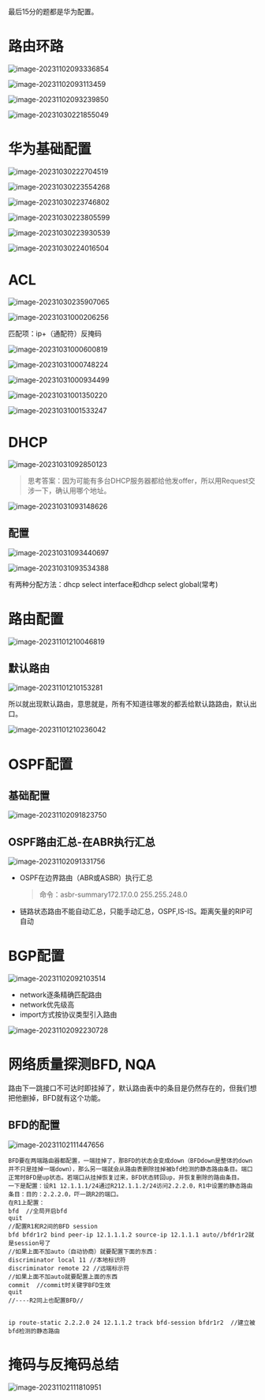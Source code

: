  

最后15分的题都是华为配置。

# 路由环路

![image-20231102093336854](https://raw.githubusercontent.com/geeks7i/img/main/img/Typora-imgimage-20231102093336854.png)



![image-20231102093113459](https://raw.githubusercontent.com/geeks7i/img/main/img/Typora-imgimage-20231102093113459.png)

![image-20231102093239850](https://raw.githubusercontent.com/geeks7i/img/main/img/Typora-imgimage-20231102093239850.png)

![image-20231030221855049](https://raw.githubusercontent.com/geeks7i/img/main/img/Typora-imgimage-20231030221855049.png)

# 华为基础配置

![image-20231030222704519](https://raw.githubusercontent.com/geeks7i/img/main/img/Typora-imgimage-20231030222704519.png)

![image-20231030223554268](https://raw.githubusercontent.com/geeks7i/img/main/img/Typora-imgimage-20231030223554268.png)

![image-20231030223746802](https://raw.githubusercontent.com/geeks7i/img/main/img/Typora-imgimage-20231030223746802.png)

![image-20231030223805599](https://raw.githubusercontent.com/geeks7i/img/main/img/Typora-imgimage-20231030223805599.png)

![image-20231030223930539](https://raw.githubusercontent.com/geeks7i/img/main/img/Typora-imgimage-20231030223930539.png)

![image-20231030224016504](https://raw.githubusercontent.com/geeks7i/img/main/img/Typora-imgimage-20231030224016504.png)



# ACL

![image-20231030235907065](https://raw.githubusercontent.com/geeks7i/img/main/img/Typora-imgimage-20231030235907065.png)

![image-20231031000206256](https://raw.githubusercontent.com/geeks7i/img/main/img/Typora-imgimage-20231031000206256.png)

匹配项：ip+（通配符）反掩码

![image-20231031000600819](https://raw.githubusercontent.com/geeks7i/img/main/img/Typora-imgimage-20231031000600819.png)

![image-20231031000748224](https://raw.githubusercontent.com/geeks7i/img/main/img/Typora-imgimage-20231031000748224.png)

![image-20231031000934499](https://raw.githubusercontent.com/geeks7i/img/main/img/Typora-imgimage-20231031000934499.png)

![image-20231031001350220](https://raw.githubusercontent.com/geeks7i/img/main/img/Typora-imgimage-20231031001350220.png)

![image-20231031001533247](https://raw.githubusercontent.com/geeks7i/img/main/img/Typora-imgimage-20231031001533247.png)

# DHCP

![image-20231031092850123](https://raw.githubusercontent.com/geeks7i/img/main/img/Typora-imgimage-20231031092850123.png)

> 思考答案：因为可能有多台DHCP服务器都给他发offer，所以用Request交涉一下，确认用哪个地址。

![image-20231031093148626](https://raw.githubusercontent.com/geeks7i/img/main/img/Typora-imgimage-20231031093148626.png)

## 配置

![image-20231031093440697](https://raw.githubusercontent.com/geeks7i/img/main/img/Typora-imgimage-20231031093440697.png)

![image-20231031093534388](https://raw.githubusercontent.com/geeks7i/img/main/img/Typora-imgimage-20231031093534388.png)

有两种分配方法：dhcp select interface和dhcp select global(常考)



# 路由配置

![image-20231101210046819](https://raw.githubusercontent.com/geeks7i/img/main/img/Typora-imgimage-20231101210046819.png)

## 默认路由

![image-20231101210153281](https://raw.githubusercontent.com/geeks7i/img/main/img/Typora-imgimage-20231101210153281.png)

所以就出现默认路由，意思就是，所有不知道往哪发的都丢给默认路路由，默认出口。

![image-20231101210236042](https://raw.githubusercontent.com/geeks7i/img/main/img/Typora-imgimage-20231101210236042.png)



# OSPF配置

## 基础配置

![image-20231102091823750](https://raw.githubusercontent.com/geeks7i/img/main/img/Typora-imgimage-20231102091823750.png)

## OSPF路由汇总-在ABR执行汇总

![image-20231102091331756](https://raw.githubusercontent.com/geeks7i/img/main/img/Typora-imgimage-20231102091331756.png)

* OSPF在边界路由（ABR或ASBR）执行汇总

  > 命令：asbr-summary172.17.0.0 255.255.248.0

* 链路状态路由不能自动汇总，只能手动汇总，OSPF,IS-IS。距离矢量的RIP可自动



# BGP配置

![image-20231102092103514](https://raw.githubusercontent.com/geeks7i/img/main/img/Typora-imgimage-20231102092103514.png)

* network逐条精确匹配路由
* network优先级高
* import方式按协议类型引入路由

![image-20231102092230728](https://raw.githubusercontent.com/geeks7i/img/main/img/Typora-imgimage-20231102092230728.png)



# 网络质量探测BFD, NQA

 路由下一跳接口不可达时即挂掉了，默认路由表中的条目是仍然存在的，但我们想把他删掉，BFD就有这个功能。

## BFD的配置

![image-20231102111447656](https://raw.githubusercontent.com/geeks7i/img/main/img/Typora-imgimage-20231102111447656.png)

```
BFD要在两端路由器都配置，一端挂掉了，那BFD的状态会变成down（BFDdown是整体的down并不只是挂掉一端down），那么另一端就会从路由表删除挂掉被bfd检测的静态路由条目。端口正常时BFD是up状态。若端口从挂掉恢复过来，BFD状态转回up，并恢复删除的路由条目。
一下是配置：设R1 12.1.1.1/24通过R212.1.1.2/24访问2.2.2.0，R1中设置的静态路由条目：目的：2.2.2.0，吓一跳R2的端口。
在R1上配置：
bfd  //全局开启bfd
quit
//配置R1和R2间的BFD session
bfd bfdr1r2 bind peer-ip 12.1.1.1.2 source-ip 12.1.1.1 auto//bfdr1r2就是session号了
//如果上面不加auto（自动协商）就要配置下面的东西：
discriminator local 11 //本地标识符
discriminator remote 22 //远端标示符
//如果上面不加auto就要配置上面的东西
commit  //commit时关键字BFD生效
quit
//----R2同上也配置BFD//


ip route-static 2.2.2.0 24 12.1.1.2 track bfd-session bfdr1r2  //建立被bfd检测的静态路由

```



# 掩码与反掩码总结

![image-20231102111810951](https://raw.githubusercontent.com/geeks7i/img/main/img/Typora-imgimage-20231102111810951.png)

 